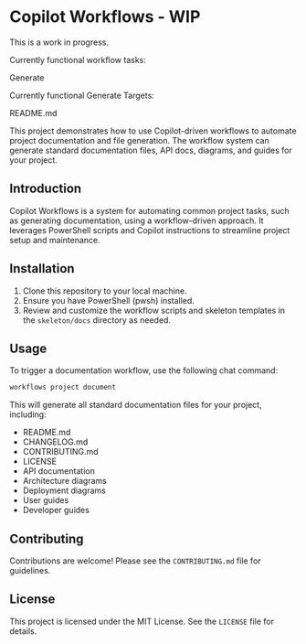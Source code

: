 

# Copilot Workflows - WIP

This is a work in progress.

Currently functional workflow tasks:

Generate

Currently functional Generate Targets:

README.md

This project demonstrates how to use Copilot-driven workflows to automate project documentation and file generation. The workflow system can generate standard documentation files, API docs, diagrams, and guides for your project.

## Introduction

Copilot Workflows is a system for automating common project tasks, such as generating documentation, using a workflow-driven approach. It leverages PowerShell scripts and Copilot instructions to streamline project setup and maintenance.

## Installation

1. Clone this repository to your local machine.
2. Ensure you have PowerShell (pwsh) installed.
3. Review and customize the workflow scripts and skeleton templates in the `skeleton/docs` directory as needed.

## Usage

To trigger a documentation workflow, use the following chat command:

```powershell
workflows project document
```

This will generate all standard documentation files for your project, including:
- README.md
- CHANGELOG.md
- CONTRIBUTING.md
- LICENSE
- API documentation
- Architecture diagrams
- Deployment diagrams
- User guides
- Developer guides

## Contributing
Contributions are welcome! Please see the `CONTRIBUTING.md` file for guidelines.

## License
This project is licensed under the MIT License. See the `LICENSE` file for details.
